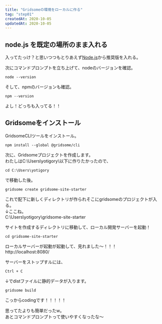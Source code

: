 ```yaml
---
title: "Gridsomeの環境をローカルに作る"
tag: "step01"
createdAt: 2020-10-05
updatedAt: 2020-10-05
---
```


## node.js を既定の場所のまま入れる

入ってたっけ？と思いつつもとりあえず[Node.js](https://nodejs.org/ja/)から推奨版を入れる。

次にコマンドプロンプトを立ち上げて、nodeのバージョンを確認。

    node --version

そして、npmのバージョンも確認。

    npm --version

よし！どっちも入ってる！！

## Gridsomeをインストール

GridsomeCLIツールをインストール。

    npm install --global @gridsome/cli

次に、Gridsomeプロジェクトを作成します。  
わたしはC:\Users\yotigory\以下に作りたかったので、

    cd C:\Users\yotigory

で移動した後。

    gridsome create gridsome-site-starter

これで配下に新しくディレクトリが作られそこにgridsomeのプロジェクトが入る。  
↓ここね。  
C:\Users\yotigory\gridsome-site-starter

サイトを作成するディレクトリに移動して、ローカル開発サーバーを起動！

    cd gridsome-site-starter

ローカルサーバーが起動が起動して、見れました～！！！
http://localhost:8080/

サーバーをストップすルには、

    Ctrl + C

↓でdistファイルに静的データが入ります。

    gridsome build

こっからcodingです！！！！！

思ってたよりも簡単だったw。  
あとコマンドプロンプトって使いやすくなったな～
